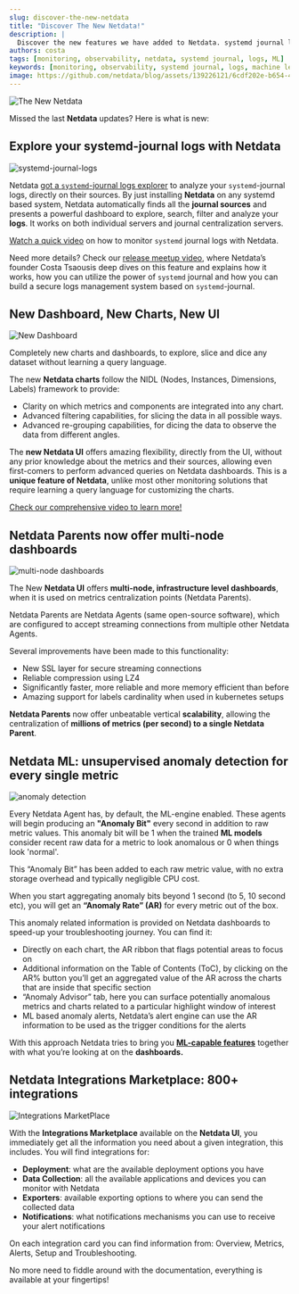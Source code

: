 ```yaml
---
slug: discover-the-new-netdata
title: "Discover The New Netdata!"
description: |
  Discover the new features we have added to Netdata. systemd journal logs, machine learning features and so much more
authors: costa
tags: [monitoring, observability, netdata, systemd journal, logs, ML]
keywords: [monitoring, observability, systemd journal, logs, machine learning, netdata agent]
image: https://github.com/netdata/blog/assets/139226121/6cdf202e-b654-42e8-889c-d401fbeae3fa
---
```

![The New Netdata](https://github.com/netdata/blog/assets/139226121/6cdf202e-b654-42e8-889c-d401fbeae3fa)

Missed the last **Netdata** updates? Here is what is new:
<!--truncate-->
## Explore your systemd-journal logs with Netdata

![systemd-journal-logs](https://github.com/netdata/blog/assets/139226121/7d2779c9-0efb-4491-8fe3-aedce1dc72fb)

Netdata [got a `systemd`-journal logs explorer](https://learn.netdata.cloud/docs/logs/systemd-journal/?utm_source=IL&utm_medium=internallinking&utm_campaign=new_netada) to analyze your `systemd`-journal logs, directly on their sources. By just installing **Netdata** on any systemd based system, Netdata automatically finds all the **journal sources** and presents a powerful dashboard to explore, search, filter and analyze your **logs**. It works on both individual servers and journal centralization servers.

[Watch a quick video](https://www.youtube.com/watch?v=-PLUjVXwC4Q) on how to monitor `systemd` journal logs with Netdata.

Need more details? Check our [release meetup video](https://www.youtube.com/watch?v=YRTDQ1CsE3Y&t=9s), where Netdata’s founder Costa Tsaousis deep dives on this feature and explains how it works, how you can utilize the power of `systemd` journal and how you can build a secure logs management system based on `systemd`-journal.

## New Dashboard, New Charts, New UI

![New Dashboard](https://github.com/netdata/blog/assets/139226121/885611a7-6d94-4425-8267-c337e63d6211)

Completely new charts and dashboards, to explore, slice and dice any dataset without learning a query language.

The new **Netdata charts** follow the NIDL (Nodes, Instances, Dimensions, Labels) framework to provide:

- Clarity on which metrics and components are integrated into any chart.
- Advanced filtering capabilities, for slicing the data in all possible ways.
- Advanced re-grouping capabilities, for dicing the data to observe the data from different angles.

The **new Netdata UI** offers amazing flexibility, directly from the UI, without any prior knowledge about the metrics and their sources, allowing even first-comers to perform advanced queries on Netdata dashboards. This is a **unique feature of Netdata**, unlike most other monitoring solutions that require learning a query language for customizing the charts.

[Check our comprehensive video to learn more!](https://www.youtube.com/watch?v=T5N_03NV9Ac&t=14s)

## Netdata Parents now offer multi-node dashboards

![multi-node dashboards](https://github.com/netdata/blog/assets/139226121/dccc1a10-a9b9-42b9-8450-91f2452c9de7)

The New **Netdata UI** offers **multi-node, infrastructure level dashboards**, when it is used on metrics centralization points (Netdata Parents).

Netdata Parents are Netdata Agents (same open-source software), which are configured to accept streaming connections from multiple other Netdata Agents.

Several improvements have been made to this functionality:

- New SSL layer for secure streaming connections
- Reliable compression using LZ4
- Significantly faster, more reliable and more memory efficient than before
- Amazing support for labels cardinality when used in kubernetes setups

**Netdata Parents** now offer unbeatable vertical **scalability**, allowing the centralization of **millions of metrics (per second) to a single Netdata Parent**.

## Netdata ML: unsupervised anomaly detection for every single metric

![anomaly detection](https://github.com/netdata/blog/assets/139226121/03d5f903-8508-4027-bad7-af8c919a0a2b)

Every Netdata Agent has, by default, the ML-engine enabled. These agents will begin producing an **"Anomaly Bit"** every second in addition to raw metric values. This anomaly bit will be 1 when the trained **ML models** consider recent raw data for a metric to look anomalous or 0 when things look 'normal'. 

This “Anomaly Bit” has been added to each raw metric value, with no extra storage overhead and typically negligible CPU cost.

When you start aggregating anomaly bits beyond 1 second (to 5, 10 second etc), you will get  an **“Anomaly Rate” (AR)** for every metric out of the box.

This anomaly related information is provided on Netdata dashboards to speed-up your troubleshooting journey. You can find it:
- Directly on each chart, the AR ribbon that flags potential areas to focus on
- Additional information on the Table of Contents (ToC), by clicking on the AR% button you’ll get an aggregated value of the AR across the charts that are inside that specific section
- “Anomaly Advisor” tab, here you can surface potentially anomalous metrics and charts related to a particular highlight window of interest 
- ML based anomaly alerts, Netdata’s alert engine can use the AR information to be used as the trigger conditions for the alerts

With this approach Netdata tries to bring you **[ML-capable features](https://blog.netdata.cloud/our-first-ml-based-anomaly-alert/)** together with what you’re looking at on the **dashboards.**

## Netdata Integrations Marketplace: 800+ integrations

![Integrations MarketPlace](https://github-production-user-asset-6210df.s3.amazonaws.com/139226121/278617020-c4d534d7-779b-47ca-b8d8-e10f7ee4fb90.png)

With the **Integrations Marketplace** available on the **Netdata UI**, you immediately get all the information you need about a given integration, this includes. You will find integrations for:

- **Deployment**: what are the available deployment options you have
- **Data Collection**: all the available applications and devices you can monitor with Netdata
- **Exporters**: available exporting options to where you can send the collected data
- **Notifications**: what notifications mechanisms you can use to receive your alert notifications

On each integration card you can find information from: Overview, Metrics, Alerts, Setup and Troubleshooting.

No more need to fiddle around with the documentation, everything is available at your fingertips!
